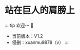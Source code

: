 # 站在巨人的肩膀上

:::  tip
欢迎～ 👏 
 - 当前版本：V1.2
 - 侵删：xuanmu9878（v）
:::
  

<Parallax />
 
<script setup>
import Parallax from '../components/Parallax.vue'
</script>

